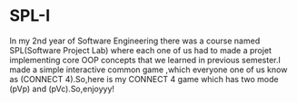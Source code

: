 # SPL-I
In my 2nd year of Software Engineering there was a course named SPL(Software Project Lab) where each one of us had to made a projet implementing core OOP concepts that we learned in previous semester.I made a simple interactive common game ,which everyone one of us know as (CONNECT 4).So,here is my CONNECT 4 game which has two mode (pVp) and (pVc).So,enjoyyy!
